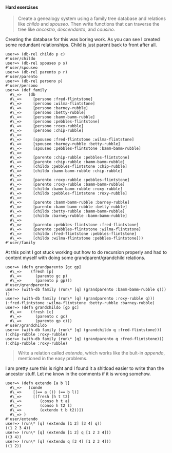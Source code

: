 #### Hard exercises

> Create a genealogy system using a family tree database and relations like *childo* and *spouseo*. Then write functions that can traverse the tree like *ancestro*, *descendanto*, and *cousino*.

Creating the database for this was boring work. As you can see I created some redundant relationships. Child is just parent back to front after all.

<p><code class="clojure">user=&gt; (db-rel childo p c)
#'user/childo
user=&gt; (db-rel spouseo p s)
#'user/spouseo
user=&gt; (db-rel parento p r)
#'user/parento
user=&gt; (db-rel persono p)
#'user/persono
user=&gt; (def family
  #\_=&gt;   (db
  #\_=&gt;     [persono :fred-flintstone]
  #\_=&gt;     [persono :wilma-flintstone]
  #\_=&gt;     [persono :barney-rubble]
  #\_=&gt;     [persono :betty-rubble]
  #\_=&gt;     [persono :bamm-bamm-rubble]
  #\_=&gt;     [persono :pebbles-flintstone]
  #\_=&gt;     [persono :roxy-rubble]
  #\_=&gt;     [persono :chip-rubble]
  #\_=&gt;
  #\_=&gt;     [spouseo :fred-flintstone :wilma-flintstone]
  #\_=&gt;     [spouseo :barney-rubble :betty-rubble]
  #\_=&gt;     [spouseo :pebbles-flintstone :bamm-bamm-rubble]
  #\_=&gt;
  #\_=&gt;     [parento :chip-rubble :pebbles-flintstone]
  #\_=&gt;     [parento :chip-rubble :bamm-bamm-rubble]
  #\_=&gt;     [childo :pebbles-flintstone :chip-rubble]
  #\_=&gt;     [childo :bamm-bamm-rubble :chip-rubble]
  #\_=&gt;
  #\_=&gt;     [parento :roxy-rubble :pebbles-flintstone]
  #\_=&gt;     [parento :roxy-rubble :bamm-bamm-rubble]
  #\_=&gt;     [childo :bamm-bamm-rubble :roxy-rubble]
  #\_=&gt;     [childo :pebbles-flintstone :roxy-rubble]
  #\_=&gt;
  #\_=&gt;     [parento :bamm-bamm-rubble :barney-rubble]
  #\_=&gt;     [parento :bamm-bamm-rubble :betty-rubble]
  #\_=&gt;     [childo :betty-rubble :bamm-bamm-rubble]
  #\_=&gt;     [childo :barney-rubble :bamm-bamm-rubble]
  #\_=&gt;
  #\_=&gt;     [parento :pebbles-flintstone :fred-flintstone]
  #\_=&gt;     [parento :pebbles-flintstone :wilma-flintstone]
  #\_=&gt;     [childo :fred-flintstone :pebbles-flintstone]
  #\_=&gt;     [childo :wilma-flintstone :pebbles-flintstone]))
#'user/family</code></p>

At this point I got stuck working out how to do recursion properly and had to content myself with doing some grandparent/grandchild relations.

<p><code class="clojure">user=&gt; (defn grandparento [gc gp]
  #\_=&gt;    (fresh [p]
  #\_=&gt;      (parento gc p)
  #\_=&gt;      (parento p gp)))
#'user/grandparento
user=&gt; (with-db family (run\* [q] (grandparento :bamm-bamm-rubble q)))
()
user=&gt; (with-db family (run\* [q] (grandparento :roxy-rubble q)))
(:fred-flintstone :wilma-flintstone :betty-rubble :barney-rubble)
user=&gt; (defn grandchildo [gp gc]
  #\_=&gt;    (fresh [c]
  #\_=&gt;      (parento c gc)
  #\_=&gt;      (parento gp c)))
#'user/grandchildo
user=&gt; (with-db family (run\* [q] (grandchildo q :fred-flintstone)))
(:chip-rubble :roxy-rubble)
user=&gt; (with-db family (run\* [q] (grandparento q :fred-flintstone)))
(:chip-rubble :roxy-rubble)</code></p>

> Write a relation called *extendo*, which works like the bult-in *appendo*, mentioned in the easy problems.

I am pretty sure this is right and I found it a shitload easier to write than the ancestor stuff. Let me know in the comments if it is wrong somehow.

<p><code class="clojure">user=&gt; (defn extendo [a b l]
  #\_=&gt;   (conde
  #\_=&gt;     [(== a ()) (== b l)]
  #\_=&gt;     [(fresh [h t t2]
  #\_=&gt;        (conso h t a)
  #\_=&gt;        (conso h t2 l)
  #\_=&gt;        (extendo t b t2))])
  #\_=&gt; )
#'user/extendo
user=&gt; (run\* [q] (extendo [1 2] [3 4] q))
((1 2 3 4))
user=&gt; (run\* [q] (extendo [1 2] q [1 2 3 4]))
((3 4))
user=&gt; (run\* [q] (extendo q [3 4] [1 2 3 4]))
((1 2))</code></p>
